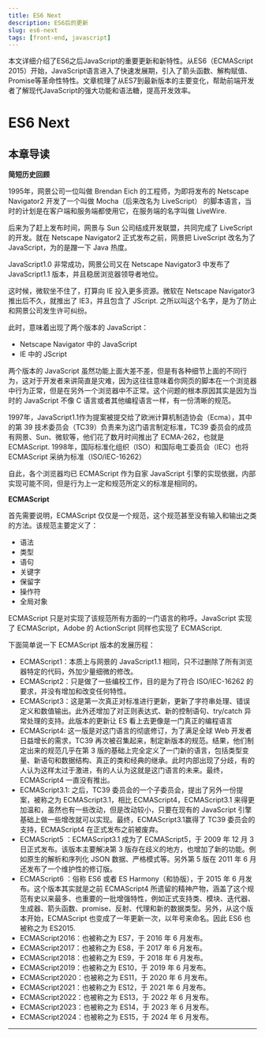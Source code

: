 ```yaml
---
title: ES6 Next
description: ES6后的更新
slug: es6-next
tags: [front-end, javascript]
---
```

本文详细介绍了ES6之后JavaScript的重要更新和新特性。从ES6（ECMAScript 2015）开始，JavaScript语言进入了快速发展期，引入了箭头函数、解构赋值、Promise等革命性特性。文章梳理了从ES7到最新版本的主要变化，帮助前端开发者了解现代JavaScript的强大功能和语法糖，提高开发效率。

<!--truncate-->
# ES6 Next

## 本章导读

**简短历史回顾**

1995年，网景公司一位叫做 Brendan Eich 的工程师，为即将发布的 Netscape Navigator2 开发了一个叫做 Mocha（后来改名为 LiveScript） 的脚本语言，当时的计划是在客户端和服务端都使用它，在服务端的名字叫做 LiveWire.

后来为了赶上发布时间，网景与 Sun 公司结成开发联盟，共同完成了 LiveScript 的开发。就在 Netscape Navigator2 正式发布之前，网景把 LiveScript 改名为了 JavaScript，为的是蹭一下 Java 热度。

JavaScript1.0 非常成功，网景公司又在 Netscape Navigator3 中发布了 JavaScript1.1 版本，并且稳居浏览器领导者地位。

这时候，微软坐不住了，打算向 IE 投入更多资源。微软在 Netscape Navigator3 推出后不久，就推出了 IE3，并且包含了 JScript. 之所以叫这个名字，是为了防止和网景公司发生许可纠纷。

此时，意味着出现了两个版本的 JavaScript：

- Netscape Navigator 中的 JavaScript
- IE 中的 JScript

两个版本的 JavaScript 虽然功能上面大差不差，但是有各种细节上面的不同行为，这对于开发者来讲简直是灾难，因为这往往意味着你网页的脚本在一个浏览器中行为正常，但是在另外一个浏览器中不正常。这个问题的根本原因其实是因为当时的 JavaScript 不像 C 语言或者其他编程语言一样，有一份清晰的规范。

1997年，JavaScript1.1作为提案被提交给了欧洲计算机制造协会（Ecma），其中的第 39 技术委员会（TC39）负责来为这门语言制定标准，TC39 委员会的成员有网景、Sun、微软等，他们花了数月时间推出了 ECMA-262，也就是 ECMAScript. 1998年，国际标准化组织（ISO）和国际电工委员会（IEC）也将 ECMAScript 采纳为标准（ISO/IEC-16262）

自此，各个浏览器均已 ECMAScript 作为自家 JavaScript 引擎的实现依据，内部实现可能不同，但是行为上一定和规范所定义的标准是相同的。

**ECMAScript**

首先需要说明，ECMAScript 仅仅是一个规范，这个规范甚至没有输入和输出之类的方法。该规范主要定义了：

- 语法
- 类型
- 语句
- 关键字
- 保留字
- 操作符
- 全局对象

ECMAScript 只是对实现了该规范所有方面的一门语言的称呼。JavaScript 实现了 ECMAScript，Adobe 的 ActionScript 同样也实现了 ECMAScript.

下面简单说一下 ECMAScript 版本的发展历程：

- ECMAScript1：本质上与网景的 JavaScript1.1 相同，只不过删除了所有浏览器特定的代码，外加少量细微的修改。
- ECMAScript2：只是做了一些编校工作，目的是为了符合 ISO/IEC-16262 的要求，并没有增加和改变任何特性。
- ECMAScript3：这是第一次真正对标准进行更新，更新了字符串处理、错误定义和数值输出。此外还增加了对正则表达式、新的控制语句、try/catch 异常处理的支持。此版本的更新让 ES 看上去更像是一门真正的编程语言
- ECMAScript4: 这一版是对这门语言的彻底修订，为了满足全球 Web 开发者日益增长的需求，TC39 再次被召集起来，制定新版本的规范。结果，他们制定出来的规范几乎在第 3 版的基础上完全定义了一门新的语言，包括类型变量、新语句和数据结构、真正的类和经典的继承。此时内部出现了分歧，有的人认为这样太过于激进，有的人认为这就是这门语言的未来。最终，ECMAScript4 一直没有推出。
- ECMAScript3.1: 之后，TC39 委员会的一个子委员会，提出了另外一份提案，被称之为 ECMAScript3.1，相比 ECMAScript4，ECMAScript3.1 来得更加温和，虽然也有一些改动，但是改动较小，只要在现有的 JavaScript 引擎基础上做一些增改就可以实现。最终，ECMAScript3.1赢得了 TC39 委员会的支持，ECMAScript4 在正式发布之前被废弃。
- ECMAScript5 ：ECMAScript3.1 成为了 ECMAScript5，于 2009 年 12 月 3 日正式发布。该版本主要解决第 3 版存在歧义的地方，也增加了新的功能。例如原生的解析和序列化 JSON 数据、严格模式等。另外第 5 版在 2011 年 6 月还发布了一个维护性的修订版。
- ECMAScript6 ：俗称 ES6 或者 ES Harmony（和协版），于 2015 年 6 月发布。这个版本其实就是之前 ECMAScript4 所遗留的精神产物，涵盖了这个规范有史以来最多、也重要的一批增强特性，例如正式支持类、模块、迭代器、生成器、箭头函数、promise、反射、代理和新的数据类型。另外，从这个版本开始，ECMAScript 也变成了一年更新一次，以年号来命名。因此 ES6 也被称之为 ES2015.
- ECMAScript2016：也被称之为 ES7，于 2016 年 6 月发布。
- ECMAScript2017：也被称之为 ES8，于 2017 年 6 月发布。
- ECMAScript2018：也被称之为 ES9，于 2018 年 6 月发布。
- ECMAScript2019：也被称之为 ES10，于 2019 年 6 月发布。
- ECMAScript2020：也被称之为 ES11，于 2020 年 6 月发布。
- ECMAScript2021：也被称之为 ES12，于 2021 年 6 月发布。
- ECMAScript2022：也被称之为 ES13，于 2022 年 6 月发布。
- ECMAScript2023：也被称之为 ES14，于 2023 年 6 月发布。
- ECMAScript2024：也被称之为 ES15，于 2024 年 6 月发布。

---
